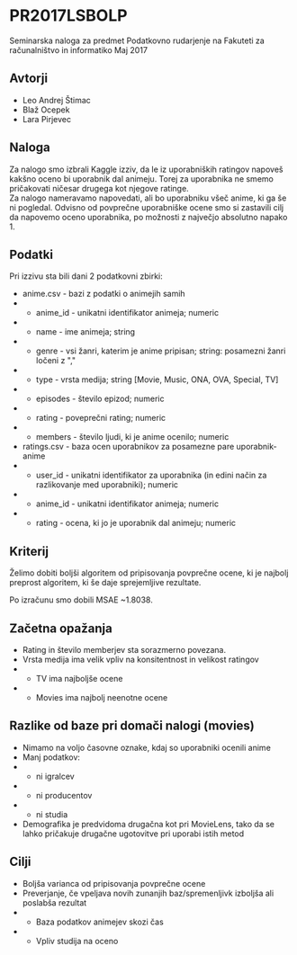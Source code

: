 # PR2017LSBOLP

Seminarska naloga za predmet Podatkovno rudarjenje na Fakuteti za računalništvo in informatiko
Maj 2017

## Avtorji

 * Leo Andrej Štimac
 * Blaž Ocepek
 * Lara Pirjevec

## Naloga

Za nalogo smo izbrali Kaggle izziv, da le iz uporabniških ratingov napoveš kakšno oceno bi uporabnik dal animeju. Torej za uporabnika ne smemo pričakovati ničesar drugega kot njegove ratinge.  
Za nalogo nameravamo napovedati, ali bo uporabniku všeč anime, ki ga še ni pogledal. Odvisno od povprečne uporabniške ocene smo si zastavili cilj da napovemo oceno uporabnika, po možnosti z največjo absolutno napako 1.  

## Podatki

Pri izzivu sta bili dani 2 podatkovni zbirki:
* anime.csv - bazi z podatki o animejih samih
 * * anime_id - unikatni identifikator animeja; numeric
 * * name - ime animeja; string
 * * genre - vsi žanri, katerim je anime pripisan; string: posamezni žanri ločeni z ","
 * * type - vrsta medija; string [Movie, Music, ONA, OVA, Special, TV]
 * * episodes - število epizod; numeric
 * * rating - poveprečni rating; numeric
 * * members - število ljudi, ki je anime ocenilo; numeric
* ratings.csv - baza ocen uporabnikov za posamezne pare uporabnik-anime
 * *  user_id - unikatni identifikator za uporabnika (in edini način za razlikovanje med uporabniki); numeric
 * *  anime_id - unikatni identifikator animeja; numeric
 * *  rating - ocena, ki jo je uporabnik dal animeju; numeric

## Kriterij

Želimo dobiti boljši algoritem od pripisovanja povprečne ocene, ki je najbolj preprost algoritem, ki še daje sprejemljive rezultate.

Po izračunu smo dobili MSAE ~1.8038.

## Začetna opažanja

 * Rating in število memberjev sta sorazmerno povezana.
 * Vrsta medija ima velik vpliv na konsitentnost in velikost ratingov
 * *  TV ima najboljše ocene
 * *  Movies ima najbolj neenotne ocene

## Razlike od baze pri domači nalogi (movies)

 * Nimamo na voljo časovne oznake, kdaj so uporabniki ocenili anime
 * Manj podatkov:
 * *  ni igralcev
 * *  ni producentov
 * *  ni studia
 * Demografika je predvidoma drugačna kot pri MovieLens, tako da se lahko pričakuje drugačne ugotovitve pri uporabi istih metod
 
## Cilji

 * Boljša varianca od pripisovanja povprečne ocene
 * Preverjanje, če vpeljava novih zunanjih baz/spremenljivk izboljša ali poslabša rezultat
 * *  Baza podatkov animejev skozi čas
 * *  Vpliv studija na oceno
  
